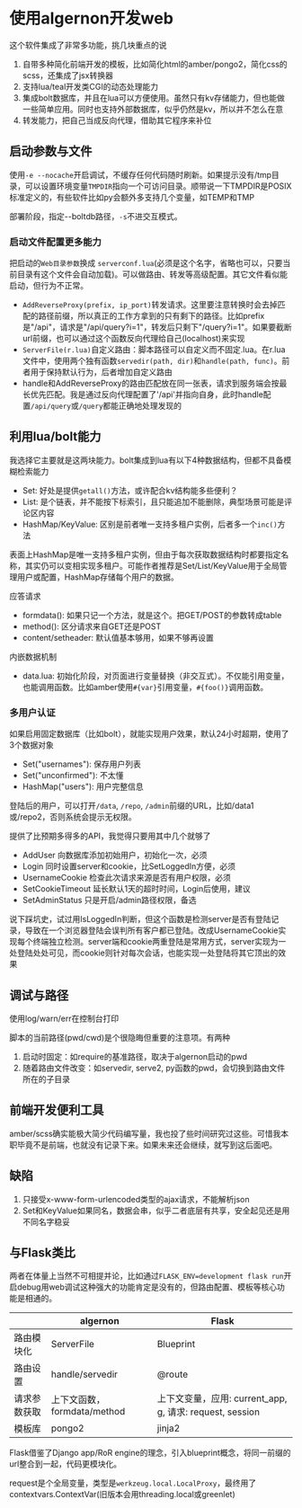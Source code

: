 # 使用algernon开发web

这个软件集成了非常多功能，挑几块重点的说

1. 自带多种简化前端开发的模板，比如简化html的amber/pongo2，简化css的scss，还集成了jsx转换器
2. 支持lua/teal开发类CGI的动态处理能力
3. 集成bolt数据库，并且在lua可以方便使用。虽然只有kv存储能力，但也能做一些简单应用。同时也支持外部数据库，似乎仍然是kv，所以并不怎么在意
4. 转发能力，把自己当成反向代理，借助其它程序来补位

## 启动参数与文件

使用`-e --nocache`开启调试，不缓存任何代码随时刷新。如果提示没有/tmp目录，可以设置环境变量`TMPDIR`指向一个可访问目录。顺带说一下TMPDIR是POSIX标准定义的，有些软件比如py会额外多支持几个变量，如TEMP和TMP

部署阶段，指定--boltdb路径，`-s`不进交互模式。

### 启动文件配置更多能力

把启动的`Web目录参数`换成 `serverconf.lua`(必须是这个名字，省略也可以，只要当前目录有这个文件会自动加载)。可以做路由、转发等高级配置。其它文件看似能启动，但行为不正常。

* `AddReverseProxy(prefix, ip_port)`转发请求。这里要注意转换时会去掉匹配的路径前缀，所以真正的工作方拿到的只有剩下的路径。比如prefix是"/api"，请求是"/api/query?i=1"，转发后只剩下"/query?i=1"。如果要截断url前缀，也可以通过这个函数反向代理给自己(localhost)来实现
* `ServerFile(r.lua)`自定义路由：脚本路径可以自定义而不固定.lua。在r.lua文件中，使用两个独有函数`servedir(path, dir)`和`handle(path, func)`。前者用于保持默认行为，后者增加自定义路由
* handle和AddReverseProxy的路由匹配放在同一张表，请求到服务端会按最长优先匹配。我是通过反向代理配置了'/api'并指向自身，此时handle配置`/api/query`或`/query`都能正确地处理发现的

## 利用lua/bolt能力

我选择它主要就是这两块能力。bolt集成到lua有以下4种数据结构，但都不具备模糊检索能力

* Set: 好处是提供`getall()`方法，或许配合kv结构能多些便利？
* List: 是个链表，并不能按下标索引，且只能追加不能删除，典型场景可能是评论区内容
* HashMap/KeyValue: 区别是前者唯一支持多租户实例，后者多一个`inc()`方法

表面上HashMap是唯一支持多租户实例，但由于每次获取数据结构时都要指定名称，其实仍可以变相实现多租户。可能作者推荐是Set/List/KeyValue用于全局管理用户或配置，HashMap存储每个用户的数据。

应答请求

* formdata(): 如果只记一个方法，就是这个。把GET/POST的参数转成table
* method(): 区分请求来自GET还是POST
* content/setheader: 默认值基本够用，如果不够再设置

内嵌数据机制

* data.lua: 初始化阶段，对页面进行变量替换（非交互式）。不仅能引用变量，也能调用函数。比如amber使用`#{var}`引用变量，`#{foo()}`调用函数。

### 多用户认证

如果启用固定数据库（比如bolt），就能实现用户效果，默认24小时超期，使用了3个数据对象

* Set("usernames"): 保存用户列表
* Set("unconfirmed"): 不太懂
* HashMap("users"): 用户完整信息

登陆后的用户，可以打开`/data`, `/repo`, `/admin`前缀的URL，比如/data1或/repo2，否则系统会提示无权限。

提供了比预期多得多的API，我觉得只要用其中几个就够了

* AddUser 向数据库添加初始用户，初始化一次，必须
* Login 同时设置server和cookie，比SetLoggedIn方便，必须
* UsernameCookie 检查此次请求来源是否有用户权限，必须
* SetCookieTimeout 延长默认1天的超时时间，Login后使用，建议
* SetAdminStatus 只是开启/admin路径权限，备选

说下踩坑史，试过用IsLoggedIn判断，但这个函数是检测server是否有登陆记录，导致在一个浏览器登陆会误判所有客户都已登陆。改成UsernameCookie实现每个终端独立检测。server端和cookie两重登陆是常用方式，server实现为一处登陆处处可见，而cookie则针对每次会话，也能实现一处登陆将其它顶出的效果

## 调试与路径

使用log/warn/err在控制台打印

脚本的当前路径(pwd/cwd)是个很隐晦但重要的注意项。有两种

1. 启动时固定：如require的基准路径，取决于algernon启动的pwd
2. 随着路由文件改变：如servedir, serve2, py函数的pwd，会切换到路由文件所在的子目录

## 前端开发便利工具

amber/scss确实能极大简少代码编写量，我也投了些时间研究过这些。可惜我本职毕竟不是前端，也就没有记录下来。如果未来还会继续，就写到这后面吧。

## 缺陷

1. 只接受x-www-form-urlencoded类型的ajax请求，不能解析json
2. Set和KeyValue如果同名，数据会串，似乎二者底层有共享，安全起见还是用不同名字稳妥

## 与Flask类比

两者在体量上当然不可相提并论，比如通过`FLASK_ENV=development flask run`开启debug用web调试这种强大的功能肯定是没有的，但路由配置、模板等核心功能是相通的。

|  |  algernon | Flask |
| --- | --- | --- |
| 路由模块化 | ServerFile | Blueprint |
| 路由设置 | handle/servedir | @route |
| 请求参数获取 | 上下文函数，formdata/method | 上下文变量，应用: current_app, g, 请求: request, session |
| 模板库 | pongo2 | jinja2 |

Flask借鉴了Django app/RoR engine的理念，引入blueprint概念，将同一前缀的url整合到一起，代码更模块化。

request是个全局变量，类型是`werkzeug.local.LocalProxy`，最终用了contextvars.ContextVar(旧版本会用threading.local或greenlet)
